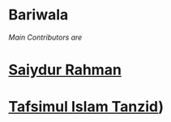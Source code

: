 # Bariwala 
_Main Contributors are_
# [Saiydur Rahman](https://github.com/Saiydur)
# [Tafsimul Islam Tanzid](https://github.com/Tafsimul-Tanzid))

